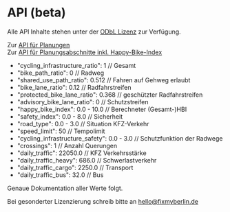 # API (beta)

Alle API Inhalte stehen unter der [ODbL Lizenz](https://opendatacommons.org/licenses/odbl/) zur Verfügung. 

Zur [API für Planungen](https://api.fixmyberlin.de/api/plannings)<br />
Zur [API für Planungsabschnitte inkl. Happy-Bike-Index](https://api.fixmyberlin.de/api/planning-sections)
-   "cycling_infrastructure_ratio": 1 // Gesamt
-   "bike_path_ratio": 0 // Radweg
-   "shared_use_path_ratio": 0.512 // Fahren auf Gehweg erlaubt
-   "bike_lane_ratio": 0.12 // Radfahrstreifen
-   "protected_bike_lane_ratio": 0.368 // geschützter Radfahrstreifen
-   "advisory_bike_lane_ratio": 0 // Schutzstreifen
-   "happy_bike_index": 0.0 - 10.0 // Berechneter (Gesamt-)HBI
-   "safety_index": 0.0 - 8.0 // Sicherheit
-   "road_type": 0.0 - 3.0 // Situation KFZ-Verkehr
-   "speed_limit": 50 // Tempolimit
-   "cycling_infrastructure_safety": 0.0 - 3.0 // Schutzfunktion der Radwege
-   "crossings": 1 // Anzahl Querungen
-   "daily_traffic": 22050.0 // KFZ Verkehrsstärke
-   "daily_traffic_heavy": 686.0 // Schwerlastverkehr
-   "daily_traffic_cargo": 2250.0 // Transport
-   "daily_traffic_bus": 32.0 // Bus

Genaue Dokumentation aller Werte folgt.

Bei gesonderter Lizenzierung schreib bitte an [hello@fixmyberlin.de](mailto:hello@fixmyberlin.de)
